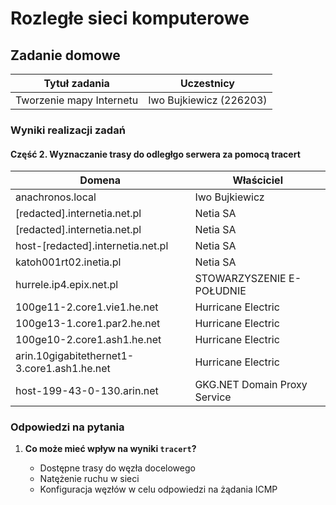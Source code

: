 # Rozległe sieci komputerowe

## Zadanie domowe

Tytuł zadania												| Uczestnicy				
------------------------------------------------------------|---------------------------
Tworzenie mapy Internetu									| Iwo Bujkiewicz (226203)

### Wyniki realizacji zadań

#### Część 2. Wyznaczanie trasy do odległgo serwera za pomocą tracert

Domena											| Właściciel
------------------------------------------------|-------------------
anachronos.local								| Iwo Bujkiewicz
[redacted].internetia.net.pl					| Netia SA
[redacted].internetia.net.pl					| Netia SA
host-[redacted].internetia.net.pl				| Netia SA
katoh001rt02.inetia.pl							| Netia SA
hurrele.ip4.epix.net.pl							| STOWARZYSZENIE E- POŁUDNIE
100ge11-2.core1.vie1.he.net						| Hurricane Electric
100ge13-1.core1.par2.he.net						| Hurricane Electric
100ge10-2.core1.ash1.he.net						| Hurricane Electric
arin.10gigabitethernet1-3.core1.ash1.he.net		| Hurricane Electric
host-199-43-0-130.arin.net						| GKG.NET Domain Proxy Service

### Odpowiedzi na pytania

1. **Co może mieć wpływ na wyniki `tracert`?**
	
	* Dostępne trasy do węzła docelowego
	* Natężenie ruchu w sieci
	* Konfiguracja węzłów w celu odpowiedzi na żądania ICMP
